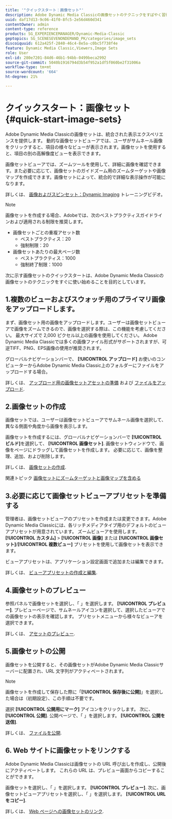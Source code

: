 ```yaml
---
title: '"クイックスタート：画像セット"'
description: Adobe Dynamic Media Classicの画像セットのテクニックをすばやく習得して実行するのに役立つ、画像セットの概要とクイックスタートです。
uuid: daf17d13-9c06-41f0-8fc5-2e56d460d341
contentOwner: admin
content-type: reference
products: SG_EXPERIENCEMANAGER/Dynamic-Media-Classic
geptopics: SG_SCENESEVENONDEMAND_PK/categories/image_sets
discoiquuid: 612a425f-2840-46c4-8e5a-c0bc5f738f4e
feature: Dynamic Media Classic,Viewers,Image Sets
role: User
exl-id: 280e7201-84d6-46b1-94bb-0499beca2992
source-git-commit: 5040b1916794d3b54f952a1df5f060be2f31006a
workflow-type: tm+mt
source-wordcount: '664'
ht-degree: 21%

---
```


# クイックスタート：画像セット{#quick-start-image-sets}

Adobe Dynamic Media Classicの画像セットは、統合された表示エクスペリエンスを提供します。 動的な画像セットビューアでは、ユーザがサムネール画像をクリックすると、項目の様々なビューが表示されます。画像セットを使用すると、項目の別の高解像度ビューを表示できます。

画像セットビューアでは、ズームツールを使用して、詳細に画像を確認できます。また必要に応じて、画像セットのガイドズーム用のズームターゲットや画像マップを作成できます。画像セットによって、統合的で詳細な表示操作が可能になります。

詳しくは、 [画像およびスピンセット：Dynamic Imaging](https://s7d5.scene7.com/s7viewers/html5/VideoViewer.html?videoserverurl=https://s7d5.scene7.com/is/content/&amp;emailurl=https://s7d5.scene7.com/s7/emailFriend&amp;serverUrl=https://s7d5.scene7.com/is/image/&amp;config=Scene7SharedAssets/Universal_HTML5_Video&amp;contenturl=https://s7d5.scene7.com/skins/&amp;asset=S7tutorials/556_Image%20&amp;%20Spin%20Sets_converted%20renamed_Dynamic%20Imaging-AVS) トレーニングビデオ。

>[!NOTE]
>
>画像セットを作成する場合、Adobeでは、次のベストプラクティスガイドラインおよび適用される制限を推奨します。
>
>* 画像セットごとの重複アセット数
   >   * ベストプラクティス：20
   >   * 強制制限：20
>* 画像セットあたりの最大ページ数
   >   * ベストプラクティス：1000
   >   * 強制終了制限：1000


次に示す画像セットのクイックスタートは、Adobe Dynamic Media Classicの画像セットのテクニックをすぐに使い始めることを目的としています。

## 1.複数のビューおよびスウォッチ用のプライマリ画像をアップロードします。

まず、画像セット用の画像をアップロードします。ユーザーは画像セットビューアで画像をズームできるので、画像を選択する際は、この機能を考慮してください。 最大サイズで 2,000 ピクセル以上の画像を使用してください。 Adobe Dynamic Media Classicでは多くの画像ファイル形式がサポートされますが、可逆TIFF、PNG、EPS画像の使用が推奨されます。

グローバルナビゲーションバーで、 **[!UICONTROL アップロード]** お使いのコンピューターからAdobe Dynamic Media Classic上のフォルダーにファイルをアップロードする場合。

詳しくは、 [アップロード用の画像セットアセットの準備](preparing-image-set-assets-upload.md#preparing-image-set-assets-for-upload) および [ファイルをアップロード](uploading-files.md#uploading-your-files).

## 2.画像セットの作成

画像セットでは、ユーザーは画像セットビューアでサムネール画像を選択して、異なる側面や角度から画像を表示します。

画像セットを作成するには、グローバルナビゲーションバーで **[!UICONTROL ビルド]**&#x200B;を選択して、 **[!UICONTROL 画像セット]**. 画像セットウィンドウで、画像をページにドラッグして画像セットを作成します。 必要に応じて、画像を整理、追加、および削除します。

詳しくは、 [画像セットの作成](creating-image-set.md#creating-an-image-set).

関連トピック [画像セットにズームターゲットと画像マップを含める](/help/including-zoom-targets-image-maps-image-sets.md)

## 3.必要に応じて画像セットビューアプリセットを準備する

管理者は、画像セットビューアのプリセットを作成または変更できます。Adobe Dynamic Media Classicには、各リッチメディアタイプ用のデフォルトのビューアプリセットが用意されています。 ズームビューアを使用します。 **[!UICONTROL カスタム]** > **[!UICONTROL 画像]** または **[!UICONTROL 画像セット]**/**[!UICONTROL 複数ビュー]** プリセットを使用して画像セットを表示できます。

ビューアプリセットは、アプリケーション設定画面で追加または編集できます。

詳しくは、 [ビューアプリセットの作成と編集](application-setup.md#adding-and-editing-viewer-presets).

## 4.画像セットのプレビュー

参照パネルで画像セットを選択し、「 」を選択します。 **[!UICONTROL プレビュー]**. プレビューページで、サムネールアイコンを選択して、選択したビューアでの画像セットの表示を確認します。 プリセットメニューから様々なビューアを選択できます。

詳しくは、 [アセットのプレビュー](previewing-asset.md#previewing-an-asset).

## 5.画像セットの公開

画像セットを公開すると、その画像セットがAdobe Dynamic Media Classicサーバーに配置され、URL 文字列がアクティベートされます。

>[!NOTE]
>
>画像セットを作成して保存した際に「**[!UICONTROL 保存後に公開]**」を選択した場合は（初期設定）、この手順は不要です。

選択 **[!UICONTROL 公開用にマーク]** アイコンをクリックします。 次に、 **[!UICONTROL 公開]**. 公開ページで、「 」を選択します。 **[!UICONTROL 公開を送信]**.

詳しくは、 [ファイルを公開](publishing-files.md#publishing-files).

## 6. Web サイトに画像セットをリンクする

Adobe Dynamic Media Classicは画像セットの URL 呼び出しを作成し、公開後にアクティベートします。 これらの URL は、プレビュー画面からコピーすることができます。

画像セットを選択し、「 」を選択します。 **[!UICONTROL プレビュー]**. 次に、画像セットビューアプリセットを選択し、「 」を選択します。 **[!UICONTROL URL をコピー]**.

詳しくは、 [Web ページへの画像セットのリンク](linking-image-set-web-page.md#linking-an-image-set-to-a-web-page).
